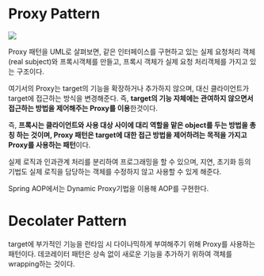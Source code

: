 # Proxy Pattern

![](https://upload.wikimedia.org/wikipedia/commons/thumb/7/75/Proxy_pattern_diagram.svg/800px-Proxy_pattern_diagram.svg.png)

Proxy 패턴을 UML로 살펴보면, 같은 인터페이스를 구현하고 있는 실제 요청처리 객체(real subject)와 프록시객체를 만들고, 프록시 객체가 실제 요청 처리객체를 가지고 있는 구조이다.

여기서의 Proxy는 target의 기능을 확장하거나 추가하지 않으며, 대신 클라이언트가 target에 접근하는 방식을 변경해준다. 즉, **target의 기능 자체에는 관여하지 않으면서 접근하는 방법을 제어해주는  Proxy를 이용**한것이다.



즉, **프록시는 클라이언트와 사용 대상 사이에 대리 역할을 맡은 object를 두는 방법을 총칭 하는 것이며, Proxy 패턴은 target에 대한 접근 방법을 제어하려는 목적을 가지고 Proxy를 사용하는 패턴**이다. 

실제 로직과 인과관계 처리를 분리하여 프로그래밍을 할 수 있으며, 지연, 초기화 등의 기법도 실제 로직을 담당하는 객체를 수정하지 않고 사용할 수 있게 해준다.

Spring AOP에서는 Dynamic Proxy기법을 이용해 AOP를 구현한다.



# Decolater Pattern

target에 부가적인 기능을 런타임 시 다이나믹하게 부여해주기 위해 Proxy를 사용하는 패턴이다. 데코레이터 패턴은 상속 없이 새로운 기능을 추가하기 위하여 객체를 wrapping하는 것이다.